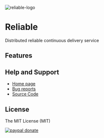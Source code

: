![reliable-logo](http://reliablejs.github.io/reliable-logo/svg/logo-1.svg)

# Reliable

Distributed reliable continuous delivery service

## Features


## Help and Support

- [Home page](//reliablejs.github.io/)
- [Bug reports](//github.com/alibaba/reliable/issues/new)
- [Source Code](//github.com/reliablejs)

## License

The MIT License (MIT)

[![paypal donate][paypal-image]][paypal-url]

[paypal-image]: https://www.paypal.com/en_US/i/btn/btn_donate_SM.gif
[paypal-url]: https://www.paypal.com/cgi-bin/webscr?cmd=_xclick&business=xudafeng@126.com&currency_code=USD&amount=1&return=https://github.com/macacajs&item_name=Macaca&undefined_quantity=1&no_note=0
